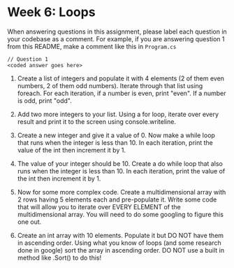 # Week 6: Loops
When answering questions in this assignment, please label each question in your codebase as a comment.  For example, if you are answering question 1 from this README, make a comment like this in `Program.cs`
```
// Question 1
<coded answer goes here>
```

1. Create a list of integers and populate it with 4 elements (2 of them even numbers, 2 of them odd numbers).  Iterate through that list using foreach.  For each iteration, if a number is even, print "even".  If a number is odd, print "odd".

1. Add two more integers to your list.  Using a for loop, iterate over every result and print it to the screen using console.writeline.

1. Create a new integer and give it a value of 0.  Now make a while loop that runs when the integer is less than 10.  In each iteration, print the value of the int then increment it by 1.

1. The value of your integer should be 10.  Create a do while loop that also runs when the integer is less than 10.   In each iteration, print the value of the int then increment it by 1.

1. Now for some more complex code.  Create a multidimensional array with 2 rows having 5 elements each and pre-populate it.  Write some code that will allow you to iterate over EVERY ELEMENT of the multidimensional array.  You will need to do some googling to figure this one out.

1. Create an int array with 10 elements.  Populate it but DO NOT have them in ascending order. Using what you know of loops (and some research done in google) sort the array in ascending order.  DO NOT use a built in method like .Sort() to do this!